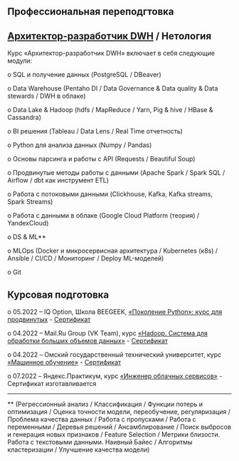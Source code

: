 Профессиональная переподгтовка
-
[Архитектор-разработчик DWH](https://github.com/Lerozba/Portfolio/blob/main/My_Certificate/certificate.pdf) / Нетология
-
Курс «Архитектор-разработчик DWH» включает в себя следующие модули:

o	SQL и получение данных (PostgreSQL / DBeaver)

o	Data Warehouse (Pentaho DI / Data Governance & Data quality & Data stewards / DWH в облаке)

o	Data Lake & Hadoop (hdfs / MapReduce / Yarn, Pig & hive / HBase & Cassandra)

o	BI решения (Tableau / Data Lens / Real Time отчетность)

o	Python для анализа данных (Numpy / Pandas)

o	Основы парсинга и работы с API (Requests / Beautiful Soup)

o	Продвинутые методы работы с данными (Apache Spark / Spark SQL / Airflow / dbt как инструмент ETL)

o	Работа с потоковыми данными (Clickhouse, Kafka, Kafka streams, Spark Streams)

o	Работа с данными в облаке (Google Cloud Platform (теория) / YandexCloud)

o	DS & ML** 

o	MLOps (Docker и микросервисная архитектура / Kubernetes (к8s) / Ansible / CI/CD / Мониторинг / Deploy ML-моделей)

o	Git

Курсовая подготовка
-
o	05.2022 – IQ Option, Школа BEEGEEK, [«Поколение Python»: курс для продвинутых](https://stepik.org/course/68343/promo) - [Сертификат](https://github.com/Lerozba/Portfolio/blob/main/My_Certificate/Certificate_Python.pdf)

o	04.2022 – Mail.Ru Group (VK Team),  курс [«Hadoop. Система для обработки больших объемов данных»](https://stepik.org/course/150/promo) - [Сертификат](https://github.com/Lerozba/Portfolio/blob/main/My_Certificate/Certificate_Hadoop.pdf)

o	04.2022 – Омский государственный технический университет, курс [«Машинное обучение»](https://stepik.org/course/8057/promo) - [Сертификат](https://github.com/Lerozba/Portfolio/blob/main/My_Certificate/Certificate_ML.pdf)

o	07.2022 – Яндекс.Практикум, курс [«Инженер облачных сервисов»](https://practicum.yandex.ru/ycloud) - Сертификат изготавливается
__________________________________________________
** (Регрессионный анализ / Классификация / Функции потерь и оптимизация / Оценка точности модели, переобучение, регуляризация / Проблема качества данных / Работа с пропусками / Работа с переменными / Деревья решений / Ансамблирование / Поиск выбросов и генерация новых признаков / Feature Selection / Метрики близости. Работа с текстовыми данными. Наивный Байес / Алгоритмы кластеризации / Улучшение качества модели)
